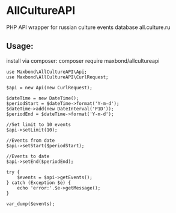 # AllCultureAPI
PHP API wrapper for russian culture events database all.culture.ru 

## Usage:
install via composer: composer require maxbond/allcultureapi
    
    use Maxbond\AllCultureAPI\Api;
    use Maxbond\AllCultureAPI\CurlRequest;
            
    $api = new Api(new CurlRequest);
            
    $dateTime = new DateTime();
    $periodStart = $dateTime->format('Y-m-d');
    $dateTime->add(new DateInterval('P1D'));
    $periodEnd = $dateTime->format('Y-m-d');
            
    //Set limit to 10 events
    $api->setLimit(10);
        
    //Events from date    
    $api->setStart($periodStart);
        
    //Events to date
    $api->setEnd($periodEnd);
        
    try {
        $events = $api->getEvents();
    } catch (Exception $e) {
        echo 'error:'.$e->getMessage();
    }
        
    var_dump($events);
